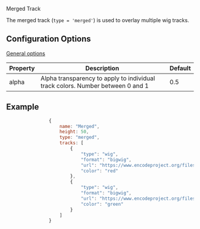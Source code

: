 <p class="page-title">Merged Track</p>

The merged track (`type = 'merged'`) is used to overlay multiple wig tracks. 



## Configuration Options

[General options](Tracks.md#options-for-all-track-types)

| Property | Description                                                                     | Default |
|----------|---------------------------------------------------------------------------------|---------|
| alpha    | Alpha transparency to apply to individual track colors.  Number between 0 and 1 | 0.5     |



## Example

```javascript
                {
                    name: "Merged",
                    height: 50,
                    type: "merged",
                    tracks: [
                        {
                            "type": "wig",
                            "format": "bigwig",
                            "url": "https://www.encodeproject.org/files/ENCFF000ASJ/@@download/ENCFF000ASJ.bigWig",
                            "color": "red"
                        },
                        {
                            "type": "wig",
                            "format": "bigwig",
                            "url": "https://www.encodeproject.org/files/ENCFF351WPV/@@download/ENCFF351WPV.bigWig",
                            "color": "green"
                        }
                    ]
                }
```